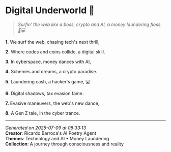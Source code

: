 # Digital Underworld 🌃

> *Surfin' the web like a boss, crypto and AI, a money laundering floss. 💸💻*

**1.** We surf the web, chasing tech's next thrill,


**2.** Where codes and coins collide, a digital skill.


**3.** In cyberspace, money dances with AI,


**4.** Schemes and dreams, a crypto paradise.


**5.** Laundering cash, a hacker's game, 💻


**6.** Digital shadows, tax evasion fame.


**7.** Evasive maneuvers, the web's new dance,


**8.** A Gen Z tale, in the cyber trance.



---

*Generated on 2025-07-09 at 08:33:13*  
**Creator**: Ricardo Barroca's AI Poetry Agent  
**Themes**: Technology and AI • Money Laundering  
**Collection**: A journey through consciousness and reality